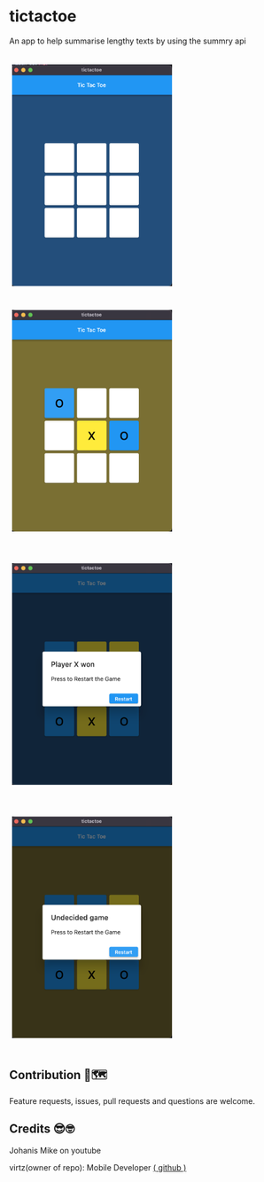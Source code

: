 # tictactoe

<p>An app to help summarise lengthy texts by using the summry api</p>

<p>
<img src="https://github.com/virtz/tictactoe/blob/main/screenshots/screenshot1.png", width:"150px" height="400" hspace="5" vspace="20"/>
<img src="https://github.com/virtz/tictactoe/blob/main/screenshots/screenshot2.png", width:"150px" height="400" hspace="5" vspace="20"/>
</p>
<img src="https://github.com/virtz/tictactoe/blob/main/screenshots/screenshot3.png", width:"150px" height="400" hspace="5" vspace="20"/>
</p>
<img src="https://github.com/virtz/tictactoe/blob/main/screenshots/screenshot4.png", width:"150px" height="400" hspace="5" vspace="20"/>
</p>

## Contribution 🍕🗺

Feature requests, issues, pull requests and questions are welcome.

## Credits 😎🤓

Johanis Mike on youtube

virtz(owner of repo): Mobile Developer [( github )](https://github.com/virtz)
